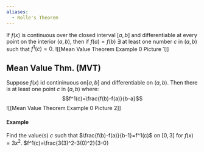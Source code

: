 ```yaml
---
aliases:
  - Rolle's Theorem
---
```

If $f(x)$ is continuous over the closed interval $[a,b]$ and differentiable at every point on the interior $(a,b)$, then if $f(a)=f(b)$ $\exists$ at least one number $c$ in $(a,b)$ such that $f^1(c)=0$.
![[Mean Value Theorem Example 0 Picture 1]]
## Mean Value Thm. (MVT)
Suppose $f(x)$ id contininuous on$[a,b]$ and differentiable on $(a,b)$. Then there is at least one point $c$ in $(a,b)$ where:
$$f^1(c)=\frac{f(b)-f(a)}{b-a}$$
![[Mean Value Theorem Example 0 Picture 2]]
#### Example
Find the value(s) $c$ such that $\frac{f(b)-f(a)}{b-1}=f^1(c)$ on $[0,3]$ for $f(x)=3x^2$.
	$f^1(c)=\frac{3(3)^2-3(0)^2}{3-0}